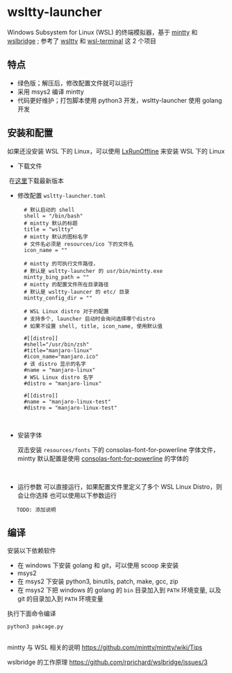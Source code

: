 # wsltty-launcher
 Windows Subsystem for Linux (WSL) 的终端模拟器，基于 [mintty](https://github.com/mintty/mintty) 和 [wslbridge](https://github.com/rprichard/wslbridge) ; 参考了 [wsltty](https://github.com/mintty/wsltty) 和 [wsl-terminal](https://github.com/goreliu/wsl-terminal) 这 2 个项目



## 特点

* 绿色版；解压后，修改配置文件就可以运行
* 采用 msys2 编译 mintty
* 代码更好维护；打包脚本使用 python3 开发，wsltty-launcher 使用 golang 开发

## 安装和配置

如果还没安装 WSL 下的 Linux，可以使用 [LxRunOffline](https://github.com/DDoSolitary/LxRunOffline) 来安装 WSL 下的 Linux

* 下载文件 

​     在[这里](https://github.com/riag/wsltty-launcher/releases)下载最新版本

* 修改配置 `wsltty-launcher.toml`

  ```
	# 默认启动的 shell
	shell = "/bin/bash"
	# mintty 默认的标题
	title = "wsltty"
	# mintty 默认的图标名字
	# 文件名必须是 resources/ico 下的文件名
	icon_name = ""

	# mintty 的可执行文件路径，
	# 默认是 wsltty-launcher 的 usr/bin/mintty.exe
	mintty_bing_path = ""
	# mintty 的配置文件所在目录路径
	# 默认是 wsltty-launcer 的 etc/ 目录
	mintty_config_dir = ""

	# WSL Linux distro 对于的配置
	# 支持多个, launcher 启动时会询问选择哪个distro
	# 如果不设置 shell, title, icon_name, 使用默认值

	#[[distro]]
	#shell="/usr/bin/zsh"
	#title="manjaro-linux"
	#icon_name="manjaro.ico"
	# 该 distro 显示的名字
	#name = "manjaro-linux"
	# WSL Linux distro 名字
	#distro = "manjaro-linux"

	#[[distro]]
	#name = "manjaro-linux-test"
	#distro = "manjaro-linux-test"
  ```

  ​

* 安装字体

  双击安装 `resources/fonts` 下的 consolas-font-for-powerline 字体文件，mintty 默认配置是使用 [consolas-font-for-powerline]( https://github.com/runsisi/consolas-font-for-powerline) 的字体的

  ​

* 运行参数 
 可以直接运行，如果配置文件里定义了多个 WSL Linux Distro，则会让你选择
 也可以使用以下参数运行
 ```
	TODO: 添加说明
 ```

## 编译

安装以下依赖软件

* 在 windows 下安装 golang 和 git，可以使用 scoop 来安装
* msys2
* 在 msys2 下安装 python3, binutils, patch, make, gcc, zip
* 在 msys2 下把 windows 的 golang 的 `bin` 目录加入到 `PATH` 环境变量, 以及 git 的目录加入到 `PATH` 环境变量

执行下面命令编译

```
python3 pakcage.py
```


## 

mintty 与 WSL 相关的说明 https://github.com/mintty/mintty/wiki/Tips

wslbridge 的工作原理  https://github.com/rprichard/wslbridge/issues/3



